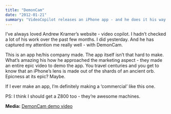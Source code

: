 ```yaml
---
title: "DemonCam"
date: "2012-01-21"
summary: "VideoCopilot releases an iPhone app - and he does it his way. No app has had a better marketing ploy!"
---
```

I’ve always loved Andrew Kramer’s website - video copilot. I hadn’t checked a lot of his work over the past few months. I did yesterday. And he has captured my attention me really well - with DemonCam.

This is an app he/his company made. The app itself isn’t that hard to make. What’s amazing his how he approached the marketing aspect - they made an entire epic video to demo the app. You travel centuries and you get to know that an iPhone’s lens is made out of the shards of an ancient orb. Epicness at its epic? Maybe.

If I ever make an app, I’m definitely making a ‘commercial’ like this one.

PS: I think I should get a Z800 too - they’re awesome machines.

**Media:** [DemonCam demo video](https://www.youtube.com/watch?v=ho6_JeZI9ZI "It's a 5 minute video")
